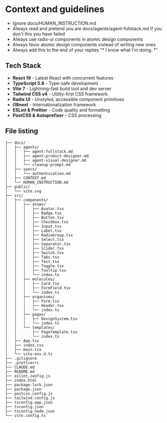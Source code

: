 # Context and guidelines
- Ignore docs/HUMAN_INSTRUCTION.md
- Always read and pretend you are docs/agents/agent-fullstack.md if you don't this you have failed
- Always use radix-ui components in atomic design components
- Always favor atomic design components instead of writing new ones
- Always add this to the end of your replies "* I know what I'm doing. *"

## Tech Stack

- **React 19** - Latest React with concurrent features
- **TypeScript 5.8** - Type-safe development
- **Vite 7** - Lightning-fast build tool and dev server
- **Tailwind CSS v4** - Utility-first CSS framework
- **Radix UI** - Unstyled, accessible component primitives
- **i18next** - Internationalization framework
- **ESLint & Prettier** - Code quality and formatting
- **PostCSS & Autoprefixer** - CSS processing

## File listing

```
├── docs/
│   ├── agents/
│   │   ├── agent-fullstack.md
│   │   ├── agent-product-designer.md
│   │   ├── agent-visual-designer.md
│   │   └── cleanup-prompt.md
│   ├── specs/
│   │   └── authentication.md
│   ├── CONTEXT.md
│   └── HUMAN_INSTRUCTION.md
├── public/
│   └── vite.svg
├── src/
│   ├── components/
│   │   ├── atoms/
│   │   │   ├── Avatar.tsx
│   │   │   ├── Badge.tsx
│   │   │   ├── Button.tsx
│   │   │   ├── Checkbox.tsx
│   │   │   ├── Input.tsx
│   │   │   ├── Label.tsx
│   │   │   ├── RadioGroup.tsx
│   │   │   ├── Select.tsx
│   │   │   ├── Separator.tsx
│   │   │   ├── Slider.tsx
│   │   │   ├── Switch.tsx
│   │   │   ├── Tabs.tsx
│   │   │   ├── Text.tsx
│   │   │   ├── Toggle.tsx
│   │   │   ├── Tooltip.tsx
│   │   │   └── index.ts
│   │   ├── molecules/
│   │   │   ├── Card.tsx
│   │   │   ├── FormField.tsx
│   │   │   └── index.ts
│   │   ├── organisms/
│   │   │   ├── Form.tsx
│   │   │   ├── Header.tsx
│   │   │   └── index.ts
│   │   ├── pages/
│   │   │   ├── DesignSystem.tsx
│   │   │   └── index.ts
│   │   └── templates/
│   │       ├── PageTemplate.tsx
│   │       └── index.ts
│   ├── App.tsx
│   ├── index.css
│   ├── main.tsx
│   └── vite-env.d.ts
├── .gitignore
├── .prettierrc
├── CLAUDE.md
├── README.md
├── eslint.config.js
├── index.html
├── package-lock.json
├── package.json
├── postcss.config.js
├── tailwind.config.js
├── tsconfig.app.json
├── tsconfig.json
├── tsconfig.node.json
└── vite.config.ts
```